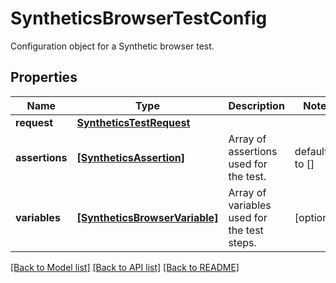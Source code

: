 # SyntheticsBrowserTestConfig

Configuration object for a Synthetic browser test.

## Properties
Name | Type | Description | Notes
------------ | ------------- | ------------- | -------------
**request** | [**SyntheticsTestRequest**](SyntheticsTestRequest.md) |  | 
**assertions** | [**[SyntheticsAssertion]**](SyntheticsAssertion.md) | Array of assertions used for the test. | defaults to []
**variables** | [**[SyntheticsBrowserVariable]**](SyntheticsBrowserVariable.md) | Array of variables used for the test steps. | [optional] 

[[Back to Model list]](README.md#documentation-for-models) [[Back to API list]](README.md#documentation-for-api-endpoints) [[Back to README]](README.md)


